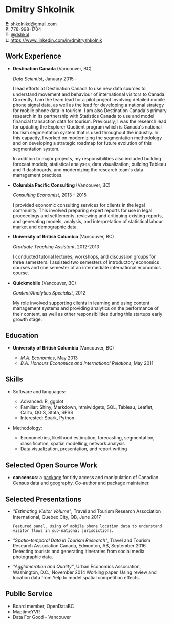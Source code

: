 Dmitry Shkolnik
===============


**E**: shkolnikd@gmail.com  
**P**: 778-998-1704  
**T**: [@dshkol](https://twitter.com/dshkol)  
**L**: https://www.linkedin.com/in/dmitryshkolnik

Work Experience
---------------

*   **Destination Canada** (Vancouver, BC)

    *Data Scientist*, January 2015 - 

    I lead efforts at Destination Canada to use new data sources to understand movement and behaviour of international visitors to Canada.
    Currently, I am the team lead for a pilot project involving detailed mobile phone signal data, as well as the lead for developing a national strategy for mobile phone data in tourism. 
    I am also Destination Canada's primary research in its partnership with Statistics Canada to use and model financial transaction data for tourism. 
    Previously, I was the research lead for updating the Explorer Quotient program which is Canada's national tourism segmentation system that is used throughout the industry.
    In this capacity, I worked on modernizing the segmentation methodology and on developing a strategic roadmap for future evolution of this segmentation system. 
    
    In addition to major projects, my responsibilities also included building forecast models, statistical analyses, data visualization, building Tableau and R dashboards, and modernizing the research team's data management practices. 
    

*   **Columbia Pacific Consulting** (Vancouver, BC)

    *Consulting Economist*, 2013 - 2015

    I provided economic consulting services for clients in the legal community. 
    This involved preparing expert reports for use in legal proceedings and settlements,
    reviewing and critiquing existing reports, and generating models, analysis, and interpretation of statistical labour market and demographic data. 

*   **University of British Columbia** (Vancouver, BC)

    *Graduate Teaching Assistant*, 2012-2013

    I conducted tutorial lectures, workshops, and discussion groups for three semesters. I assisted two semesters of introductory economics courses
    and one semester of an intermediate international economics course. 

*   **Quickmobile** (Vancouver, BC)

    *Content/Analytics Specialist*, 2012

    My role involved supporting clients in learning and using content management systems and providing
    analytics on the performance of their content, as well as other responsibilities during this startups early growth stage. 


Education
---------

*   **University of British Columbia** (Vancouver, BC)

    -   *M.A. Economics*, May 2013
    -   *B.A. Honours Economics and International Relations*, May 2011


Skills
------

* Software and languages:
    -   Advanced: R, ggplot  
    -   Familiar: Shiny, Markdown, htmlwidgets, SQL, Tableau, Leaflet, Carto, QGIS, Stata, SPSS  
    -   Interested: Spark, Python

* Methodology:
    -   Econometrics, likelihood estimation, forecasting, segmentation, classification, spatial modelling, network analysis
    -   Data visualization, presentation, and report writing

Selected Open Source Work
-------------------------

* **cancensus**: a [package](https://github.com/mountainMath/cancensus) for tidy access and manipulation of Canadian Census data and geography. Co-author and package maintainer. 

Selected Presentations
----------------------

* *"Estimating Visitor Volume"*, Travel and Tourism Research Association International, Quebec City, QB, June 2017

      Featured panel. Using of mobile phone location data to understand visitor flows in sub-national jurisdictions.
* *"Spatio-temporal Data in Tourism Research"*, Travel and Tourism Research Association Canada, Edmonton, AB, September 2016
      Detecting tourists and generating itineraries from social media photographic data.
* *"Agglomeration and Quality"*, Urban Economics Association,  Washington, D.C., November 2014
      Working paper. Using review and location data from Yelp to model spatial competition effects.  

Public Service
--------------

* Board member, OpenDataBC  
* MaptimeYVR  
* Data For Good - Vancouver  
